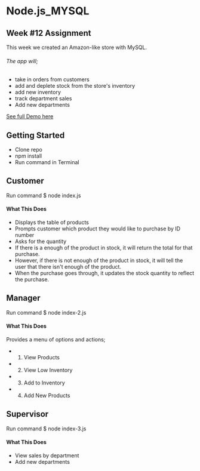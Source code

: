 # Node.js_MYSQL


## Week #12 Assignment
This week we created an Amazon-like store with MySQL. 
###### The app will;
 * take in orders from customers 
 * add and deplete stock from the store's inventory 
 * add new inventory  
 * track department sales 
 * Add new departments 


 [See full Demo here](https://drive.google.com/file/d/1LB_mlGXxXV86LZG80yHwXNqWQMYbbYib/view)
 

## Getting Started
* Clone repo
* npm install
* Run command in Terminal 



## Customer
Run command $ node index.js

#### What This Does
* Displays the table of products
* Prompts customer which product they would like to purchase by ID number
* Asks for the quantity
* If there is a enough of the product in stock, it will return the total for that purchase.
* However, if there is not enough of the product in stock, it will tell the user that there isn't enough of the product.
* When the purchase goes through, it updates the stock quantity to reflect the purchase.



## Manager
Run command $ node index-2.js


#### What This Does
Provides a menu of options and actions;
* 1. View Products
* 2. View Low Inventory 
* 3. Add to Inventory
* 4. Add New Products

## Supervisor
Run command $ node index-3.js

#### What This Does
* View sales by department
* Add new departments
